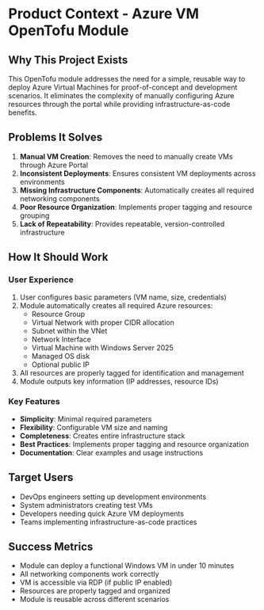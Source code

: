 # Product Context - Azure VM OpenTofu Module

## Why This Project Exists
This OpenTofu module addresses the need for a simple, reusable way to deploy Azure Virtual Machines for proof-of-concept and development scenarios. It eliminates the complexity of manually configuring Azure resources through the portal while providing infrastructure-as-code benefits.

## Problems It Solves
1. **Manual VM Creation**: Removes the need to manually create VMs through Azure Portal
2. **Inconsistent Deployments**: Ensures consistent VM deployments across environments
3. **Missing Infrastructure Components**: Automatically creates all required networking components
4. **Poor Resource Organization**: Implements proper tagging and resource grouping
5. **Lack of Repeatability**: Provides repeatable, version-controlled infrastructure

## How It Should Work
### User Experience
1. User configures basic parameters (VM name, size, credentials)
2. Module automatically creates all required Azure resources:
   - Resource Group
   - Virtual Network with proper CIDR allocation
   - Subnet within the VNet
   - Network Interface
   - Virtual Machine with Windows Server 2025
   - Managed OS disk
   - Optional public IP
3. All resources are properly tagged for identification and management
4. Module outputs key information (IP addresses, resource IDs)

### Key Features
- **Simplicity**: Minimal required parameters
- **Flexibility**: Configurable VM size and naming
- **Completeness**: Creates entire infrastructure stack
- **Best Practices**: Implements proper tagging and resource organization
- **Documentation**: Clear examples and usage instructions

## Target Users
- DevOps engineers setting up development environments
- System administrators creating test VMs
- Developers needing quick Azure VM deployments
- Teams implementing infrastructure-as-code practices

## Success Metrics
- Module can deploy a functional Windows VM in under 10 minutes
- All networking components work correctly
- VM is accessible via RDP (if public IP enabled)
- Resources are properly tagged and organized
- Module is reusable across different scenarios
